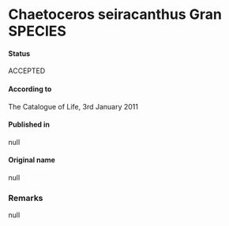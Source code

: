 Chaetoceros seiracanthus Gran SPECIES
=======

#### Status
ACCEPTED

#### According to
The Catalogue of Life, 3rd January 2011

#### Published in
null

#### Original name
null

### Remarks
null